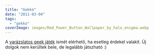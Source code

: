 ```yaml
---
title: "Gekkó"
date: "2011-03-04"
tags: 
  - "gekko"
coverImage: images/Red_Power_Button_Wallpaper_by_halo_enigma.webp
---
```


A [varázslatos geek játék](http://gekko.csokavar.hu) ismét elérhető, ha esetleg érdekel valakit. Új dolgok nem kerültek bele, de legalább játszható :)
